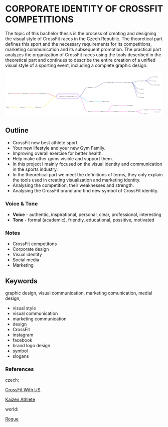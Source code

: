 
# CORPORATE IDENTITY OF CROSSFIT COMPETITIONS #

The topic of this bachelor thesis is the process of creating and designing the visual style of CrossFit races in the Czech Republic.
The theoretical part defines this sport and the necessary requirements for its competitions, marketing communication and its subsequent promotion.
The practical part analyzes the organization of CrossFit races using the tools described in the theoretical part and continues to describe the entire 
creation of a unified visual style of a sporting event, including a complete graphic design. 

![Mind Map](mind_map_crossfit.jpg)
</details>

## Outline
- CrossFit new best athlete sport.
- Your new lifestyle and your new Gym Family. 
- Improving overall exercise for better health.
- Help make other gyms visible and support them. 
- In this project I mainly focused on the visual identity and communication in the sports industry.
- In the theoretical part we meet the definitions of terms, they only explain the tools used in creating visualization and marketing identity.
- Analysing the competition, their weaknesses and strength.
- Analysing the CrossFit brand and find new symbol of CrossFit identity.

### Voice & Tone
- **Voice** - authentic, inspirational, personal, clear, professional, interesting
- **Tone** - formal (academic), friendly, educational, possitive, motivated 

### Notes
* CrossFit competitons
* Corporate design
* Visual identity
* Social media
* Marketing

## Keywords
 graphic design, visual communication, marketing comunication, medial design,
* visual style
* visual communication
* marketing communication
* design
* CrossFit
* instagram
* facebook
* brand logo design
* symbol
* slogans

### References
czech:

[CrossFit With US](https://https://crossfitwithus.cz/)

[Kaizen Athlete](https://https://www.kaizenathlete.cz/)

world:

[Rogue](https:https://www.roguefitness.com/)
